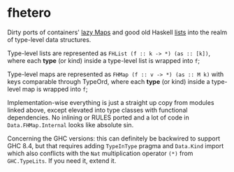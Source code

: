 # fhetero

Dirty ports of containers'
[lazy Maps](https://hackage.haskell.org/package/containers/docs/Data-Map-Lazy.html)
and good old Haskell [lists](https://hackage.haskell.org/package/base/docs/Data-List.html)
into the realm of type-level data structures.

Type-level lists are represented as `FHList (f :: k -> *) (as :: [k])`,
where each __type__ (or kind) inside a type-level list is wrapped into `f`;

Type-level maps are represented as `FHMap (f :: v -> *) (as :: M k)` with keys
comparable through TypeOrd, where each __type__ (or kind) inside a type-level map
is wrapped into `f`;

Implementation-wise everything is just a straight up copy from modules linked above,
except elevated into type classes with functional dependencies. No inlining or RULES ported
and a lot of code in `Data.FHMap.Internal` looks like absolute sin.

Concerning the GHC versions: this can definitely be backwired to support GHC 8.4,
but that requires adding `TypeInType` pragma and `Data.Kind` import which also conflicts
with the `Nat` multiplication operator `(*)` from `GHC.TypeLits`.
If you need it, extend it.
